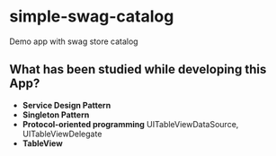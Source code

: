 # simple-swag-catalog
Demo app with swag store catalog

## What has been studied while developing this App?

* **Service Design Pattern**
* **Singleton Pattern** 
* **Protocol-oriented programming** UITableViewDataSource, UITableViewDelegate
* **TableView** 
